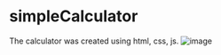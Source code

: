 # simpleCalculator
The calculator was created using html, css, js.
![image](https://user-images.githubusercontent.com/112744431/227630917-2a87b9d8-df38-4c45-851b-47d70b4e6f22.png)
